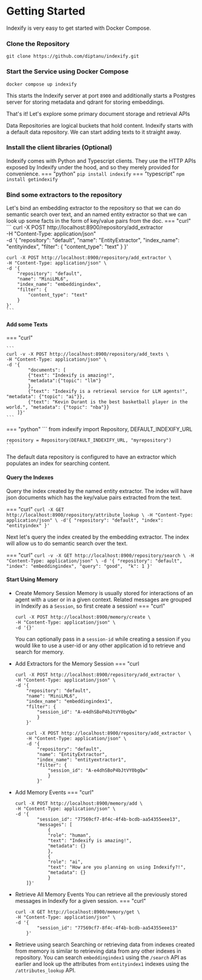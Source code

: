 # Getting Started

Indexify is very easy to get started with Docker Compose.

### Clone the Repository
```
git clone https://github.com/diptanu/indexify.git
```

### Start the Service using Docker Compose
```
docker compose up indexify
```
This starts the Indexify server at port `8900` and additionally starts a Postgres server for storing metadata and qdrant for storing embeddings.

That's it! Let's explore some primary document storage and retrieval APIs

Data Repositories are logical buckets that hold content. Indexify starts with a default data repository. We can start adding texts to it straight away.

### Install the client libraries (Optional)
Indexify comes with Python and Typescript clients. They use the HTTP APIs exposed by Indexify under the hood, and so they merely provided for convenience.
=== "python"
    ```
    pip install indexify
    ```
=== "typescript"
    ```
    npm install getindexify
    ```

### Bind some extractors to the repository

Let's bind an embedding extractor to the repository so that we can do semantic search over text, and an named entity extractor so that we can look up some facts in the form of key/value pairs from the doc.
=== "curl"
    ```
    curl -X POST http://localhost:8900/repository/add_extractor \
    -H "Content-Type: application/json" \
    -d '{
        "repository": "default",
        "name": "EntityExtractor",
        "index_name": "entityindex",
        "filter": {
            "content_type": "text"
        }
    }'

    curl -X POST http://localhost:8900/repository/add_extractor \
    -H "Content-Type: application/json" \
    -d '{
        "repository": "default",
        "name": "MiniLML6",
        "index_name": "embeddingindex",
        "filter": {
            "content_type": "text"
        }
    }'
    ```

#### Add some Texts
=== "curl"

    ```
    curl -v -X POST http://localhost:8900/repository/add_texts \
    -H "Content-Type: application/json" \
    -d '{
            "documents": [ 
            {"text": "Indexify is amazing!", 
            "metadata":{"topic": "llm"} 
            },
            {"text": "Indexify is a retrieval service for LLM agents!", "metadata": {"topic": "ai"}}, 
            {"text": "Kevin Durant is the best basketball player in the world.", "metadata": {"topic": "nba"}}
        ]}' 
    ```
=== "python"
    ```
    from indexify import Repository, DEFAULT_INDEXIFY_URL

    repository = Repository(DEFAULT_INDEXIFY_URL, "myrepository")
    ```

The default data repository is configured to have an extractor which populates an index for searching content.

#### Query the Indexes

Query the index created by the named entity extractor. The index will have json documents which has the key/value pairs extracted from the text.

=== "curl"
    ```
    curl -X GET http://localhost:8900/repository/attribute_lookup \
    -H "Content-Type: application/json" \
    -d'{
        "repository": "default",
        "index": "entityindex"
    }'
    ```

Next let's query the index created by the embedding extractor. The index will allow us to do semantic search over the text.

=== "curl"
    ```
    curl -v -X GET http://localhost:8900/repository/search \
    -H "Content-Type: application/json" \
    -d '{
            "repository": "default",
            "index": "embeddingindex",
            "query": "good", 
            "k": 1
        }'
    ```


#### Start Using Memory
- Create Memory Session
Memory is usually stored for interactions of an agent with a user or in a given context. Related messages are grouped in Indexify as a `Session`, so first create a session!
=== "curl"
    ```
    curl -X POST http://localhost:8900/memory/create \
    -H "Content-Type: application/json" \
    -d '{}'
    ```
    You can optionally pass in a `session-id` while creating a session if you would
    like to use a user-id or any other application id to retrieve and search for memory.

- Add Extractors for the Memory Session
=== "curl
    ```
    curl -X POST http://localhost:8900/repository/add_extractor \
    -H "Content-Type: application/json" \
    -d '{
        "repository": "default",
        "name": "MiniLML6",
        "index_name": "embeddingindex1",
        "filter": {
            "session_id": "A-e4dhSBoP4bJtVY0bgQw"
            }
        }'

        curl -X POST http://localhost:8900/repository/add_extractor \
        -H "Content-Type: application/json" \
        -d '{
            "repository": "default",
            "name": "EntityExtractor",
            "index_name": "entityextractor1",
            "filter": {
                "session_id": "A-e4dhSBoP4bJtVY0bgQw"
                }
            }'
    ```


- Add Memory Events
=== "curl"
    ```
    curl -X POST http://localhost:8900/memory/add \
    -H "Content-Type: application/json" \
    -d '{
            "session_id": "77569cf7-8f4c-4f4b-bcdb-aa54355eee13",
            "messages": [
                {
                "role": "human",
                "text": "Indexify is amazing!",
                "metadata": {}
                },
                {
                "role": "ai",
                "text": "How are you planning on using Indexify?!",
                "metadata": {}
                }
        ]}'
    ```


- Retrieve All Memory Events
You can retrieve all the previously stored messages in Indexify for a given session.
=== "curl"
    ```
    curl -X GET http://localhost:8900/memory/get \
    -H "Content-Type: application/json" \
    -d '{
            "session_id": "77569cf7-8f4c-4f4b-bcdb-aa54355eee13"
        }'
    ```


- Retrieve using search
Searching or retrieving data from indexes created from memory is similar to retrieving data from any other indexes in repository. You can search `embeddingindex1` using the `/search` API as earlier and look up the attributes from `entityindex1` indexes using the `/attributes_lookup` API.
